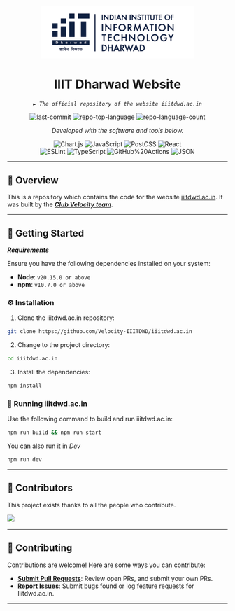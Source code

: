 <p align="center">
  <img src="public\brand\logo-medium-light.png" width="350" />
</p>
<p align="center">
    <h1 align="center">IIIT Dharwad Website</h1>
</p>
<p align="center">
    <em><code>► The official repository of the website iiitdwd.ac.in</code></em>
</p>
<p align="center">
	<img src="https://img.shields.io/github/last-commit/Velocity-IIITDWD/iiitdwd.ac.in?style=flat-square&logo=git&logoColor=white&color=0080ff" alt="last-commit">
	<img src="https://img.shields.io/github/languages/top/Velocity-IIITDWD/iiitdwd.ac.in?style=flat-square&color=0080ff" alt="repo-top-language">
	<img src="https://img.shields.io/github/languages/count/Velocity-IIITDWD/iiitdwd.ac.in?style=flat-square&color=0080ff" alt="repo-language-count">
<p>
<p align="center">
		<em>Developed with the software and tools below.</em>
</p>
<p align="center">
	<img src="https://img.shields.io/badge/Chart.js-FF6384.svg?style=flat&logo=chartdotjs&logoColor=white" alt="Chart.js">
	<img src="https://img.shields.io/badge/JavaScript-F7DF1E.svg?style=flat&logo=JavaScript&logoColor=black" alt="JavaScript">
	<img src="https://img.shields.io/badge/PostCSS-DD3A0A.svg?style=flat&logo=PostCSS&logoColor=white" alt="PostCSS">
	<img src="https://img.shields.io/badge/React-61DAFB.svg?style=flat&logo=React&logoColor=black" alt="React">
	<br>
	<img src="https://img.shields.io/badge/ESLint-4B32C3.svg?style=flat&logo=ESLint&logoColor=white" alt="ESLint">
	<img src="https://img.shields.io/badge/TypeScript-3178C6.svg?style=flat&logo=TypeScript&logoColor=white" alt="TypeScript">
	<img src="https://img.shields.io/badge/GitHub%20Actions-2088FF.svg?style=flat&logo=GitHub-Actions&logoColor=white" alt="GitHub%20Actions">
	<img src="https://img.shields.io/badge/JSON-000000.svg?style=flat&logo=JSON&logoColor=white" alt="JSON">
</p>
<hr>

## 📍 Overview

This is a repository which contains the code for the website [iiitdwd.ac.in](https://iiitdwd.ac.in/). It was built by the [**_Club Velocity team_**](https://github.com/Velocity-IIITDWD).

---

## 🚀 Getting Started

**_Requirements_**

Ensure you have the following dependencies installed on your system:

- **Node**: `v20.15.0 or above`
- **npm**: `v10.7.0 or above`

### ⚙️ Installation

1. Clone the iiitdwd.ac.in repository:

```sh
git clone https://github.com/Velocity-IIITDWD/iiitdwd.ac.in
```

2. Change to the project directory:

```sh
cd iiitdwd.ac.in
```

3. Install the dependencies:

```sh
npm install
```

### 🤖 Running iiitdwd.ac.in

Use the following command to build and run iiitdwd.ac.in:

```sh
npm run build && npm run start
```

You can also run it in _Dev_

```sh
npm run dev
```

---

## 👏 Contributors

This project exists thanks to all the people who contribute.

<p align="left">
  <a href="https://github.com/Velocity-IIITDWD/iiitdwd.ac.in/graphs/contributors">
  <img src="https://contrib.rocks/image?repo=Velocity-IIITDWD/iiitdwd.ac.in" />
  </a>
</p>

---

## 🤝 Contributing

Contributions are welcome! Here are some ways you can contribute:

- **[Submit Pull Requests](https://github.com/Velocity-IIITDWD/iiitdwd.ac.in/pulls)**: Review open PRs, and submit your own PRs.
- **[Report Issues](https://github.com/Velocity-IIITDWD/iiitdwd.ac.in/issues)**: Submit bugs found or log feature requests for Iiitdwd.ac.in.

---
